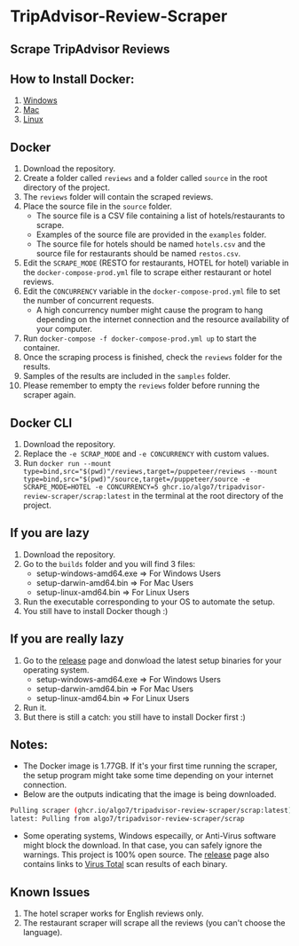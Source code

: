 # TripAdvisor-Review-Scraper
## Scrape TripAdvisor Reviews

## How to Install Docker:
1. [Windows](https://docs.docker.com/desktop/windows/install/)
2. [Mac](https://docs.docker.com/desktop/mac/install/)
3. [Linux](https://docs.docker.com/engine/install/ubuntu/)

## Docker
1. Download the repository.
2. Create a folder called `reviews` and a folder called `source` in the root directory of the project.
3. The `reviews` folder will contain the scraped reviews.
4. Place the source file in the `source` folder.
   - The source file is a CSV file containing a list of hotels/restaurants to scrape.
   - Examples of the source file are provided in the `examples` folder.
   - The source file for hotels should be named `hotels.csv` and the source file for restaurants should be named `restos.csv`.
5. Edit the `SCRAPE_MODE` (RESTO for restaurants, HOTEL for hotel) variable in the `docker-compose-prod.yml` file to scrape either restaurant or hotel reviews.
6. Edit the `CONCURRENCY` variable in the `docker-compose-prod.yml` file to set the number of concurrent requests.
   - A high concurrency number might cause the program to hang depending on the internet connection and the resource availability of your computer.
7. Run `docker-compose -f docker-compose-prod.yml up` to start the container.
8. Once the scraping process is finished, check the `reviews` folder for the results.
9. Samples of the results are included in the `samples` folder.
10. Please remember to empty the `reviews` folder before running the scraper again.

## Docker CLI 
1. Download the repository.
2. Replace the `-e SCRAP_MODE` and `-e CONCURRENCY` with custom values.
3. Run `docker run --mount type=bind,src="$(pwd)"/reviews,target=/puppeteer/reviews --mount type=bind,src="$(pwd)"/source,target=/puppeteer/source -e SCRAPE_MODE=HOTEL -e CONCURRENCY=5 ghcr.io/algo7/tripadvisor-review-scraper/scrap:latest` in the terminal at the root directory of the project.

## If you are lazy
1. Download the repository.
2. Go to the `builds` folder and you will find 3 files:
   - setup-windows-amd64.exe => For Windows Users
   - setup-darwin-amd64.bin => For Mac Users
   - setup-linux-amd64.bin => For Linux Users
3. Run the executable corresponding to your OS to automate the setup.
4. You still have to install Docker though :)

## If you are really lazy
1. Go to the [release](https://github.com/algo7/TripAdvisor-Review-Scraper/releases) page and donwload the latest setup binaries for your operating system.
   - setup-windows-amd64.exe => For Windows Users
   - setup-darwin-amd64.bin => For Mac Users
   - setup-linux-amd64.bin => For Linux Users
2. Run it.
3. But there is still a catch: you still have to install Docker first :)

## Notes:
- The Docker image is 1.77GB. If it's your first time running the scraper, the setup program might take some time depending on your internet connection.
- Below are the outputs indicating that the image is being downloaded.
```bash
Pulling scraper (ghcr.io/algo7/tripadvisor-review-scraper/scrap:latest)...
latest: Pulling from algo7/tripadvisor-review-scraper/scrap
```
- Some operating systems, Windows especailly, or Anti-Virus software might block the download. In that case, you can safely ignore the warnings. This project is 100% open source. The [release](https://github.com/algo7/TripAdvisor-Review-Scraper/releases) page also contains links to [Virus Total](https://www.virustotal.com/gui/home/upload) scan results of each binary.

## Known Issues
1. The hotel scraper works for English reviews only.
2. The restaurant scraper will scrape all the reviews (you can't choose the language).
